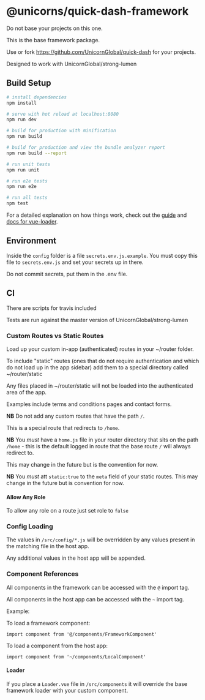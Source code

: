# @unicorns/quick-dash-framework

Do not base your projects on this one.

This is the base framework package.

Use or fork https://github.com/UnicornGlobal/quick-dash for your
projects.

Designed to work with UnicornGlobal/strong-lumen

## Build Setup

``` bash
# install dependencies
npm install

# serve with hot reload at localhost:8080
npm run dev

# build for production with minification
npm run build

# build for production and view the bundle analyzer report
npm run build --report

# run unit tests
npm run unit

# run e2e tests
npm run e2e

# run all tests
npm test
```

For a detailed explanation on how things work, check out the [guide](http://vuejs-templates.github.io/webpack/) and [docs for vue-loader](http://vuejs.github.io/vue-loader).

## Environment

Inside the `config` folder is a file `secrets.env.js.example`. You must
copy this file to `secrets.env.js` and set your secrets up in there.

Do not commit secrets, put them in the .env file.

## CI

There are scripts for travis included

Tests are run against the master version of UnicornGlobal/strong-lumen

### Custom Routes vs Static Routes

Load up your custom in-app (authenticated) routes in your ~/router
folder.

To include "static" routes (ones that do not require authentication
and which do not load up in the app sidebar) add them to a special
directory called ~/router/static

Any files placed in ~/router/static will not be loaded into the
authenticated area of the app.

Examples include terms and conditions pages and contact forms.

**NB** Do not add any custom routes that have the path `/`.

This is a special route that redirects to `/home`.

**NB** You *must* have a `home.js` file in your router directory
that sits on the path `/home` - this is the default logged in route that
the base route `/` will always redirect to.

This may change in the future but is the convention for now.

**NB** You *must* att `static:true` to the `meta` field of your static
routes. This may change in the future but is convention for now.

#### Allow Any Role

To allow any role on a route just set role to `false`

### Config Loading

The values in `/src/config/*.js` will be overridden by any values
present in the matching file in the host app.

Any additional values in the host app will be appended.

### Component References

All components in the framework can be accessed with the `@` import tag.

All components in the host app can be accessed with the `~` import tag.

Example:

To load a framework component:

`import component from '@/components/FrameworkComponent'`

To load a component from the host app:

`import component from '~/components/LocalComponent'`

#### Loader

If you place a `Loader.vue` file in `/src/components` it will override the
base framework loader with your custom component.
